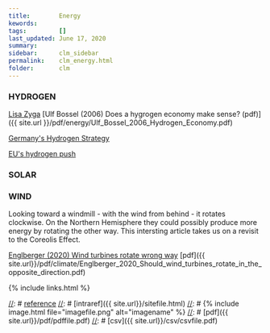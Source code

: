 ```yaml
---
title:        Energy
kewords:              
tags:         []
last_updated: June 17, 2020    
summary:              
sidebar:      clm_sidebar
permalink:    clm_energy.html  
folder:       clm 
---    
```


[//]: # (Comments on edit:? )




### HYDROGEN

[Lisa Zyga](https://phys.org/news/2006-12-hydrogen-economy-doesnt.html)
[Ulf Bossel (2006) Does a hygrogen economy make sense? (pdf)]({{ site.url }}/pdf/energy/Ulf_Bossel_2006_Hydrogen_Economy.pdf)

[Germany's Hydrogen Strategy](https://www.cleanenergywire.org/factsheets/germanys-national-hydrogen-strategy)

[EU's hydrogen push](https://www.climatechangenews.com/2020/06/17/eu-make-big-push-hydrogen-despite-green-concerns-infrastructure-gaps/)


### SOLAR


### WIND
Looking toward a windmill - with the wind from behind - it rotates clockwise.
On the Northern Hemisphere they could possibly produce more energy by rotating the other way.
This intersting article takes us on a revisit to the Coreolis Effect.

[Englberger (2020) Wind turbines rotate wrong way](https://wes.copernicus.org/preprints/wes-2019-105/)
[pdf]({{ site.url}}/pdf/climate/Englberger_2020_Should_wind_turbines_rotate_in_the_opposite_direction.pdf)





{% include links.html %}

[//]: # [reference](url)
[//]: # [intraref]({{ site.url}}/sitefile.html)
[//]: # {% include image.html file="imagefile.png" alt="imagename"  %}
[//]: # [pdf]({{ site.url}}/pdf/pdffile.pdf)
[//]: # [csv]({{ site.url}}/csv/csvfile.pdf)



